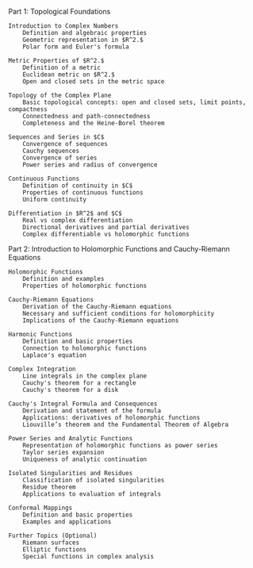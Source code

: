 Part 1: Topological Foundations

    Introduction to Complex Numbers
        Definition and algebraic properties
        Geometric representation in $R^2.$
        Polar form and Euler's formula

    Metric Properties of $R^2.$
        Definition of a metric
        Euclidean metric on $R^2.$
        Open and closed sets in the metric space

    Topology of the Complex Plane
        Basic topological concepts: open and closed sets, limit points, compactness
        Connectedness and path-connectedness
        Completeness and the Heine-Borel theorem

    Sequences and Series in $C$
        Convergence of sequences
        Cauchy sequences
        Convergence of series
        Power series and radius of convergence

    Continuous Functions
        Definition of continuity in $C$
        Properties of continuous functions
        Uniform continuity

    Differentiation in $R^2$ and $C$
        Real vs complex differentiation
        Directional derivatives and partial derivatives
        Complex differentiable vs holomorphic functions

Part 2: Introduction to Holomorphic Functions and Cauchy-Riemann Equations

    Holomorphic Functions
        Definition and examples
        Properties of holomorphic functions

    Cauchy-Riemann Equations
        Derivation of the Cauchy-Riemann equations
        Necessary and sufficient conditions for holomorphicity
        Implications of the Cauchy-Riemann equations

    Harmonic Functions
        Definition and basic properties
        Connection to holomorphic functions
        Laplace's equation

    Complex Integration
        Line integrals in the complex plane
        Cauchy's theorem for a rectangle
        Cauchy's theorem for a disk

    Cauchy's Integral Formula and Consequences
        Derivation and statement of the formula
        Applications: derivatives of holomorphic functions
        Liouville’s theorem and the Fundamental Theorem of Algebra

    Power Series and Analytic Functions
        Representation of holomorphic functions as power series
        Taylor series expansion
        Uniqueness of analytic continuation

    Isolated Singularities and Residues
        Classification of isolated singularities
        Residue theorem
        Applications to evaluation of integrals

    Conformal Mappings
        Definition and basic properties
        Examples and applications

    Further Topics (Optional)
        Riemann surfaces
        Elliptic functions
        Special functions in complex analysis
